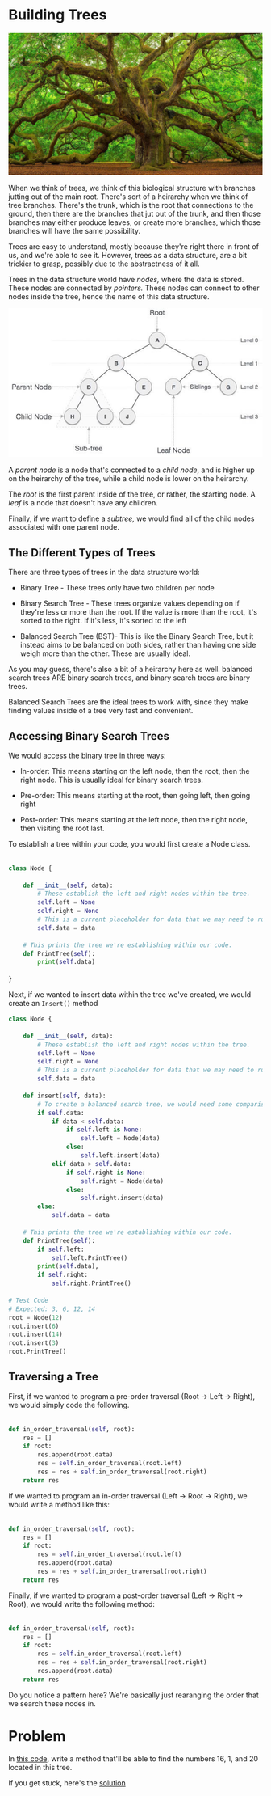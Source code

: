 # Building Trees

![Tree](images/tree.webp)

When we think of trees, we think of this biological structure with branches jutting out of the main root. There's sort of a heirarchy when we think of tree branches. There's the trunk, which is the root that connections to the ground, then there are the branches that jut out of the trunk, and then those branches may either produce leaves, or create more branches, which those branches will have the same possibility. 

Trees are easy to understand, mostly because they're right there in front of us, and we're able to see it. However, trees as a data structure, are a bit trickier to grasp, possibly due to the abstractness of it all. 

Trees in the data structure world have *nodes,* where the data is stored. These nodes are connected by *pointers.* These nodes can connect to other nodes inside the tree, hence the name of this data structure.

![Tree_Data_Structure](images/tree_data_structure.jpg)

A *parent node* is a node that's connected to a *child node*, and is higher up on the heirarchy of the tree, while a child node is lower on the heirarchy. 

The *root* is the first parent inside of the tree, or rather, the starting node. A *leaf* is a node that doesn't have any children. 

Finally, if we want to define a *subtree,* we would find all of the child nodes associated with one parent node. 

## The Different Types of Trees

There are three types of trees in the data structure world:

* Binary Tree - These trees only have two children per node

* Binary Search Tree - These trees organize values depending on if they're less or more than the root. If the value is more than the root, it's sorted to the right. If it's less, it's sorted to the left

* Balanced Search Tree (BST)- This is like the Binary Search Tree, but it instead aims to be balanced on both sides, rather than having one side weigh more than the other. These are usually ideal. 

As you may guess, there's also a bit of a heirarchy here as well. balanced search trees ARE binary search trees, and binary search trees are binary trees. 

Balanced Search Trees are the ideal trees to work with, since they make finding values inside of a tree very fast and convenient. 

## Accessing Binary Search Trees

We would access the binary tree in three ways:

* In-order: This means starting on the left node, then the root, then the right node. This is usually ideal for binary search trees. 

* Pre-order: This means starting at the root, then going left, then going right

* Post-order: This means starting at the left node, then the right node, then visiting the root last. 

To establish a tree within your code, you would first create a Node class.

```python 

class Node {

    def __init__(self, data):
        # These establish the left and right nodes within the tree. 
        self.left = None
        self.right = None
        # This is a current placeholder for data that we may need to run within our tree.
        self.data = data
    
    # This prints the tree we're establishing within our code. 
    def PrintTree(self):
        print(self.data)

}

```

Next, if we wanted to insert data within the tree we've created, we would create an `Insert()` method

```python
class Node {

    def __init__(self, data):
        # These establish the left and right nodes within the tree. 
        self.left = None
        self.right = None
        # This is a current placeholder for data that we may need to run within our tree.
        self.data = data
    
    def insert(self, data):
        # To create a balanced search tree, we would need some comparison operators to put these numbers inside of the right nodes in the data.
        if self.data:
            if data < self.data:
                if self.left is None:
                    self.left = Node(data)
                else:
                    self.left.insert(data)
            elif data > self.data:
                if self.right is None:
                    self.right = Node(data)
                else:
                    self.right.insert(data)
        else:
            self.data = data

    # This prints the tree we're establishing within our code. 
    def PrintTree(self):
        if self.left:
            self.left.PrintTree()
        print(self.data),
        if self.right:
            self.right.PrintTree()

# Test Code
# Expected: 3, 6, 12, 14
root = Node(12)
root.insert(6)
root.insert(14)
root.insert(3)
root.PrintTree()

```

## Traversing a Tree

First, if we wanted to program a pre-order traversal (Root -> Left -> Right), we would simply code the following. 

```python

def in_order_traversal(self, root):
    res = []
    if root:
        res.append(root.data)
        res = self.in_order_traversal(root.left)
        res = res + self.in_order_traversal(root.right)
    return res

```

If we wanted to program an in-order traversal (Left -> Root -> Right), we would write a method like this:

```python

def in_order_traversal(self, root):
    res = []
    if root:
        res = self.in_order_traversal(root.left)
        res.append(root.data)
        res = res + self.in_order_traversal(root.right)
    return res

```

Finally, if we wanted to program a post-order traversal (Left -> Right -> Root), we would write the following method:

```python

def in_order_traversal(self, root):
    res = []
    if root:
        res = self.in_order_traversal(root.left)
        res = res + self.in_order_traversal(root.right)
        res.append(root.data)
    return res

```

Do you notice a pattern here? We're basically just rearanging the order that we search these nodes in. 

# Problem

In [this code](find_numbers.py), write a method that'll be able to find the numbers 16, 1, and 20 located in this tree. 

If you get stuck, here's the [solution](find_numbers_solution.py)
